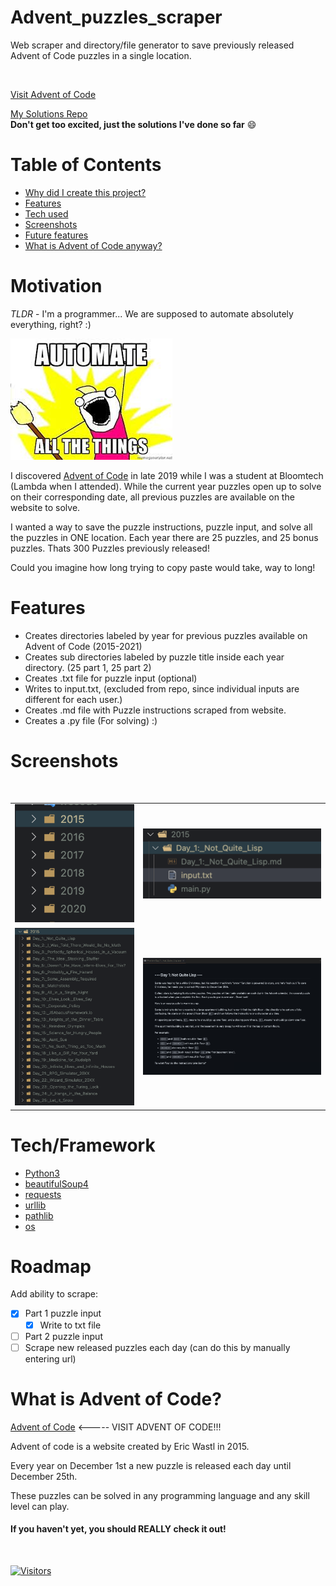 # Advent_puzzles_scraper

Web scraper and directory/file generator to save previously released Advent of Code puzzles in a single location.

<br>

[Visit Advent of Code](https://adventofcode.com)
<br>

[My Solutions Repo](https://github.com/scottmm374/)
<br>
**Don't get too excited, just the solutions I've done so far** :smile:
<br>

# Table of Contents

- [Why did I create this project?](https://github.com/scottmm374/Advent_puzzles_scraper#motivation)
- [Features](https://github.com/scottmm374/Advent_puzzles_scraper#features)
- [Tech used](https://github.com/scottmm374/Advent_puzzles_scraper#techframework)
- [Screenshots](https://github.com/scottmm374/Advent_puzzles_scraper#screenshots)
- [Future features](https://github.com/scottmm374/Advent_puzzles_scraper#roadmap)
- [What is Advent of Code anyway?](https://github.com/scottmm374/Advent_puzzles_scraper#what-is-advent-of-code)

# Motivation



<em>TLDR</em> - I'm a programmer... We are supposed to automate absolutely everything, right? :)

![Alt text](images/download.jpeg)

I discovered [Advent of Code](https://adventofcode.com) in late 2019 while I was a student at Bloomtech (Lambda when I attended).
While the current year puzzles open up to solve on their corresponding date, all previous puzzles are available on the website to solve.

I wanted a way to save the puzzle instructions, puzzle input, and solve all the puzzles in ONE location.
Each year there are 25 puzzles, and 25 bonus puzzles. Thats 300 Puzzles previously released!

Could you imagine how long trying to copy paste would take, way to long!

# Features

- Creates directories labeled by year for previous puzzles available on Advent of Code (2015-2021)
- Creates sub directories labeled by puzzle title inside each year directory. (25 part 1, 25 part 2)
- Creates .txt file for puzzle input (optional)
- Writes to input.txt, (excluded from repo, since individual inputs are different for each user.)
- Creates .md file with Puzzle instructions scraped from website.
- Creates a .py file (For solving) :)

# Screenshots

</table>
<br>

<table width='100%' align='center'>
<tr>
<td><img src='images/year_directories.png'></td>
<td><img src='images/puzzle_file.png'  ></td>

</tr>
<tr>
<td><img src='images/puzzle_sub_directories.png' ></td>
<td><img src='images/puzzle_readme.png'></td>
</tr>
<!-- <td><img src='images/puzzle_file.png' ></td> -->

</tr>
</table>

# Tech/Framework

- [Python3](https://www.python.org/downloads/)
- [beautifulSoup4](https://pypi.org/project/beautifulsoup4/)
- [requests](https://pypi.org/project/requests/)
- [urllib](https://docs.python.org/3/library/urllib.html)
- [pathlib](https://docs.python.org/3/library/pathlib.html)
- [os](https://docs.python.org/3/library/os.html)

# Roadmap

Add ability to scrape:

- [x] Part 1 puzzle input
  - [x] Write to txt file
- [ ] Part 2 puzzle input
- [ ] Scrape new released puzzles each day (can do this by manually entering url)

# What is Advent of Code?

[Advent of Code](https://adventofcode.com) <----- VISIT ADVENT OF CODE!!!

Advent of code is a website created by Eric Wastl in 2015.

Every year on December 1st a new puzzle is released each day until December 25th.

These puzzles can be solved in any programming language and any skill level can play.

#### If you haven't yet, you should REALLY check it out!

<br>

[![Visitors](https://api.visitorbadge.io/api/visitors?path=https%3A%2F%2Fgithub.com%2Fscottmm374%2FAdvent_puzzles_scraper&label=Visitors&labelColor=%23697689&countColor=%23dce775&style=flat-square&labelStyle=upper)](https://visitorbadge.io/status?path=https%3A%2F%2Fgithub.com%2Fscottmm374%2FAdvent_puzzles_scraper)
